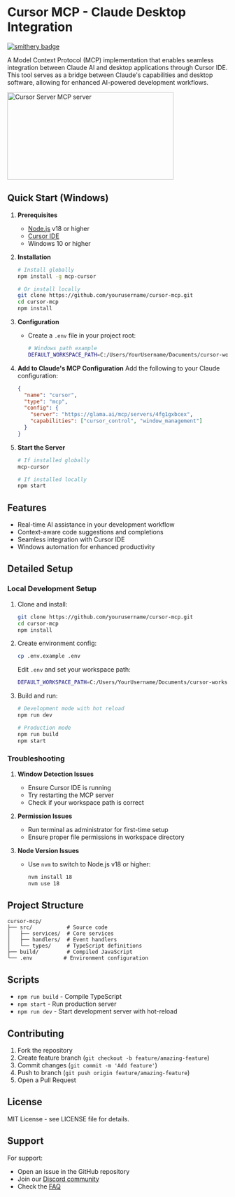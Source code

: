 # Cursor MCP - Claude Desktop Integration

[![smithery badge](https://smithery.ai/badge/cursor-mcp-tool)](https://smithery.ai/server/cursor-mcp-tool)

A Model Context Protocol (MCP) implementation that enables seamless integration between Claude AI and desktop applications through Cursor IDE. This tool serves as a bridge between Claude's capabilities and desktop software, allowing for enhanced AI-powered development workflows.

<a href="https://glama.ai/mcp/servers/4fg1gxbcex"><img width="380" height="200" src="https://glama.ai/mcp/servers/4fg1gxbcex/badge" alt="Cursor Server MCP server" /></a>

## Quick Start (Windows)

1. **Prerequisites**
   - [Node.js](https://nodejs.org/) v18 or higher
   - [Cursor IDE](https://cursor.sh/)
   - Windows 10 or higher

2. **Installation**
   ```bash
   # Install globally
   npm install -g mcp-cursor

   # Or install locally
   git clone https://github.com/yourusername/cursor-mcp.git
   cd cursor-mcp
   npm install
   ```

3. **Configuration**
   - Create a `.env` file in your project root:
     ```bash
     # Windows path example
     DEFAULT_WORKSPACE_PATH=C:/Users/YourUsername/Documents/cursor-workspaces
     ```

4. **Add to Claude's MCP Configuration**
   Add the following to your Claude configuration:
   ```json
   {
     "name": "cursor",
     "type": "mcp",
     "config": {
       "server": "https://glama.ai/mcp/servers/4fg1gxbcex",
       "capabilities": ["cursor_control", "window_management"]
     }
   }
   ```

5. **Start the Server**
   ```bash
   # If installed globally
   mcp-cursor

   # If installed locally
   npm start
   ```

## Features
- Real-time AI assistance in your development workflow
- Context-aware code suggestions and completions
- Seamless integration with Cursor IDE
- Windows automation for enhanced productivity

## Detailed Setup

### Local Development Setup
1. Clone and install:
   ```bash
   git clone https://github.com/yourusername/cursor-mcp.git
   cd cursor-mcp
   npm install
   ```

2. Create environment config:
   ```bash
   cp .env.example .env
   ```
   Edit `.env` and set your workspace path:
   ```bash
   DEFAULT_WORKSPACE_PATH=C:/Users/YourUsername/Documents/cursor-workspaces
   ```

3. Build and run:
   ```bash
   # Development mode with hot reload
   npm run dev

   # Production mode
   npm run build
   npm start
   ```

### Troubleshooting

1. **Window Detection Issues**
   - Ensure Cursor IDE is running
   - Try restarting the MCP server
   - Check if your workspace path is correct

2. **Permission Issues**
   - Run terminal as administrator for first-time setup
   - Ensure proper file permissions in workspace directory

3. **Node Version Issues**
   - Use `nvm` to switch to Node.js v18 or higher:
     ```bash
     nvm install 18
     nvm use 18
     ```

## Project Structure
```
cursor-mcp/
├── src/           # Source code
│   ├── services/  # Core services
│   ├── handlers/  # Event handlers
│   └── types/     # TypeScript definitions
├── build/         # Compiled JavaScript
└── .env          # Environment configuration
```

## Scripts
- `npm run build` - Compile TypeScript
- `npm start` - Run production server
- `npm run dev` - Start development server with hot-reload

## Contributing
1. Fork the repository
2. Create feature branch (`git checkout -b feature/amazing-feature`)
3. Commit changes (`git commit -m 'Add feature'`)
4. Push to branch (`git push origin feature/amazing-feature`)
5. Open a Pull Request

## License
MIT License - see LICENSE file for details.

## Support
For support:
- Open an issue in the GitHub repository
- Join our [Discord community](https://discord.gg/yourcommunity)
- Check the [FAQ](https://github.com/yourusername/cursor-mcp/wiki/FAQ)

